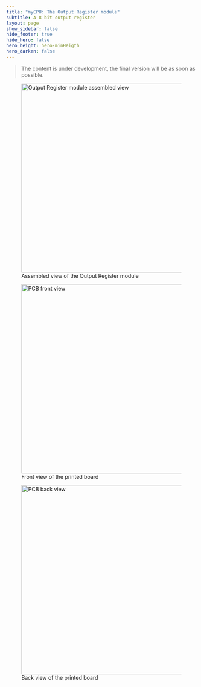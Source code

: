 ```yaml
---
title: "myCPU: The Output Register module"
subtitle: A 8 bit output register
layout: page
show_sidebar: false
hide_footer: true
hide_hero: false
hero_height: hero-minHeigth
hero_darken: false
---
```

> The content is under development, the final version will be as soon as possible.

<figure class="center">
    <img src="{{ site.baseurl }}/img/mycpu/modules/output_register/output_register_8b_assembled.png" alt="Output Register module assembled view" title="Assembled view of the Output Register module" width="500px">
    <figcaption>Assembled view of the Output Register module</figcaption>
</figure>
<figure class="center">
    <img src="{{ site.baseurl }}/img/mycpu/modules/output_register/output_register_8b_clear_front.png" alt="PCB front view" title="Front view of the printed board" width="500px">
    <figcaption>Front view of the printed board</figcaption>
</figure>
<figure class="center">
    <img src="{{ site.baseurl }}/img/mycpu/modules/output_register/output_register_8b_clear_back.png" alt="PCB back view" title="Back view of the printed board" width="500px">
    <figcaption>Back view of the printed board</figcaption>
</figure>
